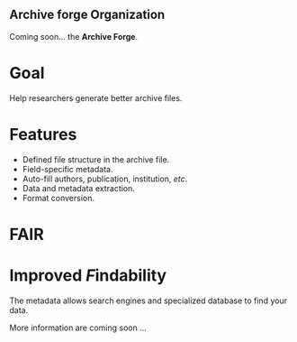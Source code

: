 ## Archive forge Organization

Coming soon... the **Archive Forge**.

# Goal

Help researchers generate better archive files. 



# Features

- Defined file structure in the archive file.
- Field-specific metadata.
- Auto-fill authors, publication, institution, *etc*.
- Data and metadata extraction.
- Format conversion.

# FAIR

# Improved *F*indability

The metadata allows search engines and specialized database to find your data.


More information are coming soon ...
